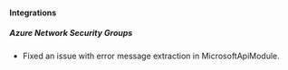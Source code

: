 
#### Integrations

##### Azure Network Security Groups

- Fixed an issue with error message extraction in MicrosoftApiModule.
